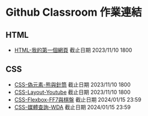 # Github Classroom 作業連結

## HTML

- [HTML-我的第一個網頁](https://classroom.github.com/a/5t2xviw2) 截止日期 2023/11/10 1800

## CSS

- [CSS-偽元素-熊與針筒](https://classroom.github.com/a/I3qLT91j) 截止日期 2023/11/10 1800
- [CSS-Layout-Youtube](https://classroom.github.com/a/eQlfv653) 截止日期 2023/11/10 1800
- [CSS-Flexbox-FF7與棋盤](https://classroom.github.com/a/R5DTMKNE) 截止日期 2024/01/15 23:59
- [CSS-媒體查詢-WDA](https://classroom.github.com/a/tgvMPS05) 截止日期 2024/01/15 23:59